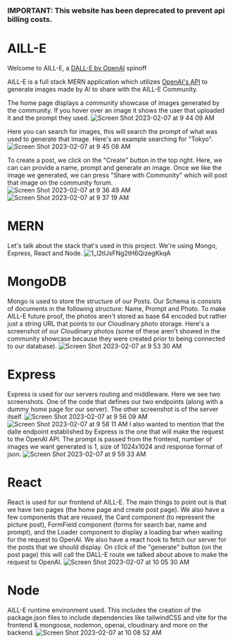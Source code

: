 ### IMPORTANT: This website has been deprecated to prevent api billing costs.
# AILL-E
Welcome to AILL-E, a [DALL-E by OpenAI](https://openai.com/dall-e-2/) spinoff

AILL-E is a full stack MERN application which utilizes [OpenAI's API](https://platform.openai.com/overview) to generate images made by AI to share with the AILL-E Community. 

The home page displays a community showcase of images generated by the community. If you hover over an image it shows the user that uploaded it and the prompt they used.
![Screen Shot 2023-02-07 at 9 44 09 AM](https://user-images.githubusercontent.com/22222231/217308452-f51a349f-331a-457b-9f71-5cefb6476307.png)


Here you can search for images, this will search the prompt of what was used to generate that image. Here's an example searching for "Tokyo".
![Screen Shot 2023-02-07 at 9 45 08 AM](https://user-images.githubusercontent.com/22222231/217308974-f17f735c-108d-443f-988f-106d65a09515.png)

To create a post, we click on the "Create" button in the top right. Here, we can can provide a name, prompt and generate an image. Once we like the image we generated, we can press "Share with Community" which will post that image on the community forum.
![Screen Shot 2023-02-07 at 9 36 49 AM](https://user-images.githubusercontent.com/22222231/217309429-0c713981-4c24-4548-8417-be5c7369366f.png)
![Screen Shot 2023-02-07 at 9 37 19 AM](https://user-images.githubusercontent.com/22222231/217309464-0d3ca86f-f2af-4566-8630-da456c8d4634.png)

# MERN 
Let's talk about the stack that's used in this project. We're using Mongo, Express, React and Node.
![1_l2tlJsFNg2tH6QizegKkqA](https://user-images.githubusercontent.com/22222231/217309835-d7ad506b-ff67-48af-8622-008131ee9fde.png)

# MongoDB
Mongo is used to store the structure of our Posts. Our Schema is consists of documents in the following structure: Name, Prompt and Photo. To make AILL-E future proof, the photos aren't stored as base 64 encoded but rather just a string URL that points to our Cloudinary photo storage. Here's a screenshot of our Cloudinary photos (some of these aren't showed in the community showcase because they were created prior to being connected to our database).
![Screen Shot 2023-02-07 at 9 53 30 AM](https://user-images.githubusercontent.com/22222231/217310808-d52041d6-108f-4153-bb12-ba34c2718d83.png)

# Express
Express is used for our servers routing and middleware. Here we see two screenshots. One of the code that defines our two endpoints (along with a dummy home page for our server). The other screenshot is of the server itself.
![Screen Shot 2023-02-07 at 9 56 09 AM](https://user-images.githubusercontent.com/22222231/217311935-f0bdb13e-9676-4943-8bce-bd862fe5001e.png)
![Screen Shot 2023-02-07 at 9 58 11 AM](https://user-images.githubusercontent.com/22222231/217312052-e9d6ade0-5331-4ca9-b3f4-c743be64906b.png)
I also wanted to mention that the dalle endpoint established by Express is the one that will make the request to the OpenAI API. The prompt is passed from the frontend, number of images we want generated is 1, size of 1024x1024 and response format of json. 
![Screen Shot 2023-02-07 at 9 59 33 AM](https://user-images.githubusercontent.com/22222231/217312508-51a1f904-bdcb-4523-b82c-7fcbd5886f31.png)

# React
React is used for our frontend of AILL-E. The main things to point out is that we have two pages (the home page and create post page). We also have a few components that are reused, the Card component (to represent the picture post), FormField component (forms for search bar, name and prompt), and the Loader component to display a loading bar when waiting for the request to OpenAI. We also have a react hook to fetch our server for the posts that we should display. On click of the "generate" button (on the post page) this will call the DALL-E route we talked about above to make the request to OpenAI.
![Screen Shot 2023-02-07 at 10 05 30 AM](https://user-images.githubusercontent.com/22222231/217313782-34434836-9b05-4897-ac17-5c1fc6129c3b.png)

# Node
AILL-E runtime environment used. This includes the creation of the package.json files to include dependencies like tailwindCSS and vite for the frontend & mongoose, nodemon, openai, cloudinary and more on the backend.
![Screen Shot 2023-02-07 at 10 08 52 AM](https://user-images.githubusercontent.com/22222231/217314673-26f1550d-aa2a-4891-a226-0cce80bddc00.png)

